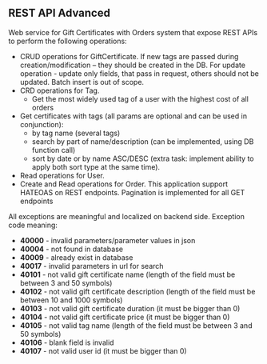 ## REST API Advanced

Web service for Gift Certificates with Orders system that expose REST APIs to perform the following operations:
* CRUD operations for GiftCertificate. If new tags are passed during creation/modification – they should be created in the DB. For update operation - update only fields, that pass in request, others should not be updated. Batch insert is out of scope.
* CRD operations for Tag.
  * Get the most widely used tag of a user with the highest cost of all orders
* Get certificates with tags (all params are optional and can be used in conjunction):
  * by tag name (several tags)
  * search by part of name/description (can be implemented, using DB function call)
  * sort by date or by name ASC/DESC (extra task: implement ability to apply both sort type at the same time).
* Read operations for User.  
* Create and Read operations for Order.
This application support HATEOAS on REST endpoints. Pagination is implemented for all GET endpoints

All exceptions are meaningful and localized on backend side. Exception code meaning:
* **40000** - invalid parameters/parameter values in json
* **40004** - not found in database
* **40009** - already exist in database
* **40017** - invalid parameters in url for search
* **40101** - not valid gift certificate name (length of the field must be between 3 and 50 symbols)
* **40102** - not valid gift certificate description (length of the field must be between 10 and 1000 symbols)
* **40103** - not valid gift certificate duration (it must be bigger than 0)
* **40104** - not valid gift certificate price (it must be bigger than 0)
* **40105** - not valid tag name (length of the field must be between 3 and 50 symbols)
* **40106** - blank field is invalid
* **40107** - not valid user id (it must be bigger than 0)